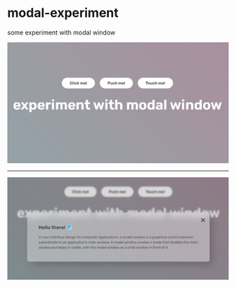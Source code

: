 # modal-experiment
some experiment with modal window

![alt text](https://github.com/thisislebedev/modal-experiment/blob/main/img-1.jpg) 
***
![alt-text](https://github.com/thisislebedev/modal-experiment/blob/main/img-2.jpg)
